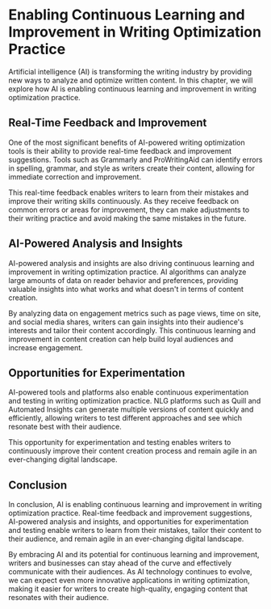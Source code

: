 Enabling Continuous Learning and Improvement in Writing Optimization Practice
==================================================================================================================================

Artificial intelligence (AI) is transforming the writing industry by providing new ways to analyze and optimize written content. In this chapter, we will explore how AI is enabling continuous learning and improvement in writing optimization practice.

Real-Time Feedback and Improvement
----------------------------------

One of the most significant benefits of AI-powered writing optimization tools is their ability to provide real-time feedback and improvement suggestions. Tools such as Grammarly and ProWritingAid can identify errors in spelling, grammar, and style as writers create their content, allowing for immediate correction and improvement.

This real-time feedback enables writers to learn from their mistakes and improve their writing skills continuously. As they receive feedback on common errors or areas for improvement, they can make adjustments to their writing practice and avoid making the same mistakes in the future.

AI-Powered Analysis and Insights
--------------------------------

AI-powered analysis and insights are also driving continuous learning and improvement in writing optimization practice. AI algorithms can analyze large amounts of data on reader behavior and preferences, providing valuable insights into what works and what doesn't in terms of content creation.

By analyzing data on engagement metrics such as page views, time on site, and social media shares, writers can gain insights into their audience's interests and tailor their content accordingly. This continuous learning and improvement in content creation can help build loyal audiences and increase engagement.

Opportunities for Experimentation
---------------------------------

AI-powered tools and platforms also enable continuous experimentation and testing in writing optimization practice. NLG platforms such as Quill and Automated Insights can generate multiple versions of content quickly and efficiently, allowing writers to test different approaches and see which resonate best with their audience.

This opportunity for experimentation and testing enables writers to continuously improve their content creation process and remain agile in an ever-changing digital landscape.

Conclusion
----------

In conclusion, AI is enabling continuous learning and improvement in writing optimization practice. Real-time feedback and improvement suggestions, AI-powered analysis and insights, and opportunities for experimentation and testing enable writers to learn from their mistakes, tailor their content to their audience, and remain agile in an ever-changing digital landscape.

By embracing AI and its potential for continuous learning and improvement, writers and businesses can stay ahead of the curve and effectively communicate with their audiences. As AI technology continues to evolve, we can expect even more innovative applications in writing optimization, making it easier for writers to create high-quality, engaging content that resonates with their audience.
